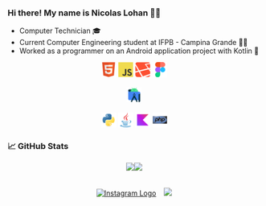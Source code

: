 ### Hi there! My name is Nicolas Lohan 👋😄

- Computer Technician 🎓
- Current Computer Engineering student at IFPB - Campina Grande 👨‍💻
- Worked as a programmer on an Android application project with Kotlin 📱

<p align="center">
<code><img height="30" src="https://raw.githubusercontent.com/devicons/devicon/master/icons/html5/html5-original.svg"></code>
<code><img height="30" src="https://raw.githubusercontent.com/devicons/devicon/master/icons/javascript/javascript-original.svg"></code>
<code><img height="30" src="https://raw.githubusercontent.com/devicons/devicon/master/icons/laravel/laravel-plain.svg"></code>
<code><img height="30" src="https://raw.githubusercontent.com/devicons/devicon/master/icons/figma/figma-original.svg"></code>
<br><br>
<code><img height="30" src="https://raw.githubusercontent.com/devicons/devicon/master/icons/androidstudio/androidstudio-original.svg"></code>
<br><br>
<code><img height="30" src="https://raw.githubusercontent.com/devicons/devicon/master/icons/python/python-original.svg"></code>
<code><img height="30" src="https://raw.githubusercontent.com/devicons/devicon/master/icons/java/java-original.svg"></code>
<code><img height="30" src="https://raw.githubusercontent.com/devicons/devicon/master/icons/kotlin/kotlin-original.svg"></code>
<code><img height="30" src="https://raw.githubusercontent.com/devicons/devicon/master/icons/php/php-original.svg"></code>


</p>

### &#x1f4c8; GitHub Stats
<p align="center">
<img height="180em" src="https://github-readme-stats.vercel.app/api?username=nicolaslohan&count_private=true&show_icons=true&theme=tokyonight"/><img height="180px" src="https://github-readme-stats.vercel.app/api/top-langs/?username=nicolaslohan&theme=tokyonight"/>
</p>


<p align="center">
<br>
<a href="https://www.instagram.com/nascolas/"><img src="https://img.shields.io/badge/Instagram-E4405F?style=for-the-badge&logo=instagram&logoColor=white" title="Nicolas's Instagram" alt="Instagram Logo" /></a>&nbsp;&nbsp;&nbsp;
<a target="_blank" href="mailto:nicolauraujo@gmail.com"><img src="https://img.shields.io/badge/-Gmail-D14836?style=for-the-badge&logo=Gmail&logoColor=white"></img></a>
<br>
</p>
